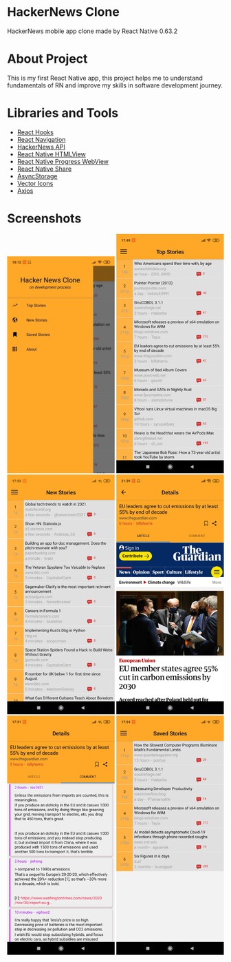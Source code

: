 # HackerNews Clone

HackerNews mobile app clone made by React Native 0.63.2
# About Project
This is my first React Native app, this project helps me to understand fundamentals of RN and improve my skills in software development journey. 

# Libraries and Tools 
* [React Hooks](https://reactjs.org/docs/hooks-intro.html)
* [React Navigation](https://reactnavigation.org/)
* [HackerNews API](https://github.com/HackerNews/API)
* [React Native HTMLView](https://github.com/jsdf/react-native-htmlview)
* [React Native Progress WebView](https://github.com/wangdicoder/react-native-progress-webview)
* [React Native Share](https://github.com/react-native-share/react-native-share)
* [AsyncStorage](https://github.com/react-native-async-storage/async-storage)
* [Vector Icons](https://github.com/oblador/react-native-vector-icons)
* [Axios](https://github.com/axios/axios)

# Screenshots
<p float="left">
  <img src="screenShots/drawer.jpg" width="250" />
   <img src="screenShots/topstories.jpg" width="250" />
  <img src="screenShots/newstories.jpg" width="250" />
   <img src="screenShots/storydetail.jpg" width="250" />
  <img src="screenShots/comments.jpg" width="250" />
  <img src="screenShots/savedstories.jpg" width="250" />
</p>
                                 
                                                

